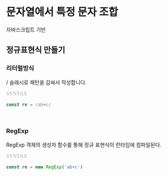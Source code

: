 # 문자열에서 특정 문자 조합
자바스크립트 기반

## 정규표현식 만들기
### 리터럴방식
/ 슬래시로 패턴을 감싸서 작성합니다.

<span style="color:#BFBFBF; font-size:14px;
	  font-family: LINESeedSansKR-Bold ">
**SYNTAX**
</span>
```js
const re = /ab+c/
```
</br>

### RegExp
RegExp  객체의 생성자 함수를 통해 정규 표현식이 런타임에 컴파일된다.

<span style="color:#BFBFBF; font-size:14px;
	  font-family: LINESeedSansKR-Bold ">
**SYNTAX**
</span>
```js
const re = new RegExp('ab+c')
```
</br>



